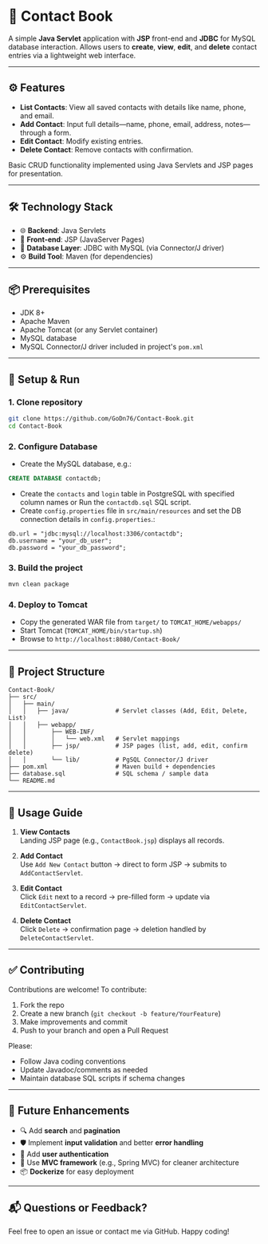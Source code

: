 # 📇 Contact Book

A simple **Java Servlet** application with **JSP** front-end and **JDBC** for MySQL database interaction. Allows users to **create**, **view**, **edit**, and **delete** contact entries via a lightweight web interface.

---

## ⚙️ Features

- **List Contacts**: View all saved contacts with details like name, phone, and email.
- **Add Contact**: Input full details—name, phone, email, address, notes—through a form.
- **Edit Contact**: Modify existing entries.
- **Delete Contact**: Remove contacts with confirmation.

Basic CRUD functionality implemented using Java Servlets and JSP pages for presentation.

---

## 🛠️ Technology Stack

- 🌐 **Backend**: Java Servlets  
- 🧩 **Front-end**: JSP (JavaServer Pages)  
- 🔗 **Database Layer**: JDBC with MySQL (via Connector/J driver)  
- ⚙️ **Build Tool**: Maven (for dependencies)

---

## 📦 Prerequisites

- JDK 8+  
- Apache Maven  
- Apache Tomcat (or any Servlet container)  
- MySQL database  
- MySQL Connector/J driver included in project's `pom.xml`

---

## 🚀 Setup & Run

### 1. Clone repository
```bash
git clone https://github.com/GoDn76/Contact-Book.git
cd Contact-Book
```

### 2. Configure Database

- Create the MySQL database, e.g.:
```sql
CREATE DATABASE contactdb;
```
- Create the `contacts` and `login` table in PostgreSQL with specified column names or Run the `contactdb.sql` SQL script.
- Create `config.properties` file in `src/main/resources` and set the DB connection details in `config.properties`.:
```config.properties
db.url = "jdbc:mysql://localhost:3306/contactdb";
db.username = "your_db_user";
db.password = "your_db_password";
```

### 3. Build the project
```bash
mvn clean package
```

### 4. Deploy to Tomcat

- Copy the generated WAR file from `target/` to `TOMCAT_HOME/webapps/`
- Start Tomcat (`TOMCAT_HOME/bin/startup.sh`)
- Browse to `http://localhost:8080/Contact-Book/`

---

## 📁 Project Structure

```
Contact-Book/
├── src/
│   ├── main/
│   │   ├── java/             # Servlet classes (Add, Edit, Delete, List)
│   │   ├── webapp/
│   │       ├── WEB-INF/
│   │       │   └── web.xml   # Servlet mappings
│   │       ├── jsp/          # JSP pages (list, add, edit, confirm delete)
│   │       └── lib/          # PgSQL Connector/J driver
├── pom.xml                   # Maven build + dependencies
├── database.sql              # SQL schema / sample data
└── README.md
```

---

## 🧭 Usage Guide

1. **View Contacts**  
   Landing JSP page (e.g., `ContactBook.jsp`) displays all records.

2. **Add Contact**  
   Use `Add New Contact` button → direct to form JSP → submits to `AddContactServlet`.

3. **Edit Contact**  
   Click `Edit` next to a record → pre-filled form → update via `EditContactServlet`.

4. **Delete Contact**  
   Click `Delete` → confirmation page → deletion handled by `DeleteContactServlet`.

---

## ✅ Contributing

Contributions are welcome! To contribute:

1. Fork the repo  
2. Create a new branch (`git checkout -b feature/YourFeature`)  
3. Make improvements and commit  
4. Push to your branch and open a Pull Request

Please:
- Follow Java coding conventions
- Update Javadoc/comments as needed
- Maintain database SQL scripts if schema changes

---

## 🎯 Future Enhancements

- 🔍 Add **search** and **pagination**
- 🛡️ Implement **input validation** and better **error handling**
- 🔐 Add **user authentication**
- 🧩 Use **MVC framework** (e.g., Spring MVC) for cleaner architecture
- 📦 **Dockerize** for easy deployment

---

## 📬 Questions or Feedback?

Feel free to open an issue or contact me via GitHub. Happy coding!
